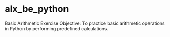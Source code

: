 # alx_be_python
 Basic Arithmetic Exercise
 Objective: To practice basic arithmetic operations in Python by performing predefined calculations.
